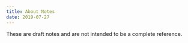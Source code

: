 ```yaml
---
title: About Notes
date: 2019-07-27
---
```


These are draft notes and are not intended to be a complete reference.
